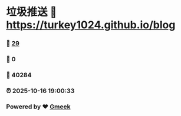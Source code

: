 # 垃圾推送 :link: https://turkey1024.github.io/blog 
### :page_facing_up: [29](https://turkey1024.github.io/blog/tag.html) 
### :speech_balloon: 0 
### :hibiscus: 40284 
### :alarm_clock: 2025-10-16 19:00:33 
### Powered by :heart: [Gmeek](https://github.com/Meekdai/Gmeek)

